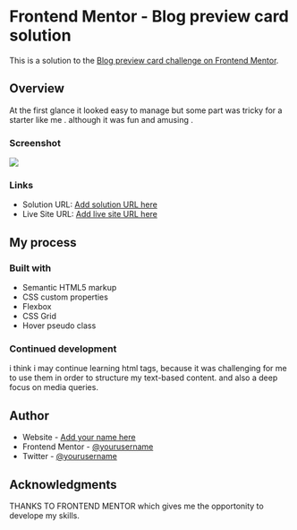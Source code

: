# Frontend Mentor - Blog preview card solution

This is a solution to the [Blog preview card challenge on Frontend Mentor](https://www.frontendmentor.io/challenges/blog-preview-card-ckPaj01IcS). 


## Overview

At the first glance it looked easy to manage but some part was tricky for a starter like me . although it was fun and amusing . 


### Screenshot

![](./screenshot.jpg)


### Links

- Solution URL: [Add solution URL here](https://your-solution-url.com)
- Live Site URL: [Add live site URL here](https://your-live-site-url.com)

## My process

### Built with

- Semantic HTML5 markup
- CSS custom properties
- Flexbox
- CSS Grid
- Hover pseudo class



### Continued development

i think i may continue learning html tags, because it was challenging for me to use them in order to structure my text-based content.
and also a deep focus on media queries.



## Author

- Website - [Add your name here](https://www.your-site.com)
- Frontend Mentor - [@yourusername](https://www.frontendmentor.io/profile/yourusername)
- Twitter - [@yourusername](https://www.twitter.com/yourusername)


## Acknowledgments

THANKS TO FRONTEND MENTOR  which gives me the opportonity to develope my skills.

